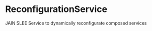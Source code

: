 ReconfigurationService
======================

JAIN SLEE Service to dynamically reconfigurate composed services
